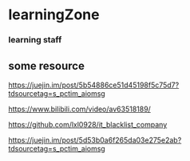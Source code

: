 # learningZone
### learning staff

## some resource

https://juejin.im/post/5b54886ce51d45198f5c75d7?tdsourcetag=s_pctim_aiomsg

https://www.bilibili.com/video/av63518189/

https://github.com/lxl0928/it_blacklist_company

https://juejin.im/post/5d53b0a6f265da03e275e2ab?tdsourcetag=s_pctim_aiomsg
